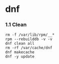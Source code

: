 # dnf

### 1.1 Clean

    rm -f /var/lib/rpm/__*
    rpm --rebuilddb -v -v
    dnf clean all
    rm -rf /var/cache/dnf
    dnf makecache
    dnf -y update
            
